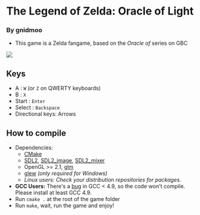 # The Legend of Zelda: Oracle of Light

### By gnidmoo

- This game is a Zelda fangame, based on the *Oracle of* series on GBC

![](http://img15.hostingpics.net/pics/255623Capturedcrande20141005181925.png)

## Keys

- A : `W` (or `Z` on QWERTY keyboards)
- B : `X`
- Start : `Enter`
- Select : `Backspace`
- Directional keys: Arrows

## How to compile

- Dependencies:
    - [CMake](http://www.cmake.org/download/)
    - [SDL2](https://www.libsdl.org/download-2.0.php), [SDL2_image](https://www.libsdl.org/projects/SDL_image/), [SDL2_mixer](https://www.libsdl.org/projects/SDL_mixer/)
    - OpenGL >= 2.1, [glm](http://sourceforge.net/projects/ogl-math/files/latest/download?source=files)
    - [glew](http://sourceforge.net/projects/glew/files/latest/download) *(only required for Windows)*
	- _Linux users: Check your distribution repositories for packages._
- **GCC Users:** There's a [bug](https://gcc.gnu.org/bugzilla/show_bug.cgi?id=55914) in GCC < 4.9, so the code won't compile. Please install at least GCC 4.9.
- Run `cmake .` at the root of the game folder
- Run `make`, wait, run the game and enjoy!

